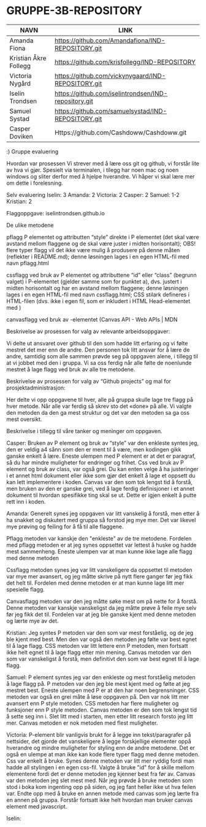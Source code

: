 # GRUPPE-3B-REPOSITORY
|NAVN|LINK|
|----|----|
|Amanda Fiona|https://github.com/Amandafiona/IND-REPOSITORY.git|
|Kristian Åkre Follegg|https://github.com/krisfollegg/IND-REPOSITORY|
|Victoria Nygård|https://github.com/vickynygaard/IND-REPOSITORY.git|
|Iselin Trondsen|https://github.com/iselintrondsen/IND-repository.git|
|Samuel Systad|https://github.com/samuelsystad/IND-REPOSITORY.git|
|Casper Doviken|Https://github.com/Cashdoww/Cashdoww.git|
:)
Gruppe evaluering

Hvordan var prosessen
Vi strever med å lære oss git og github, vi forstår lite av hva vi gjør. Spesielt via terminalen,
i tilegg har noen mac og noen windows og sliter derfor med å hjelpe hverandre. Vi håper vi skal lære mer 
om dette i forelesning. 

Selv evaluering 
Iselin: 3
Amanda: 2
Victoria: 2
Casper: 2
Samuel: 1-2
Kristian: 2  


Flaggoppgave: 
iselintrondsen.github.io


De ulike metodene 

pflagg P elementet og attributten “style” direkte i P elementet (det skal være avstand mellom flaggene og de skal være juster i midten horisontalt); OBS! flere typer flagg vil det ikke være mulig å produsere på denne måten (reflekter i README.md); denne løsningen lages i en egen HTML-fil med navn pflagg.html 

cssflagg ved bruk av P elementet og attributtene “id” eller “class” (begrunn valget) i P-elementet (gjelder samme som for punktet a), dvs. justert i midten horisontalt og har en avstand mellom flaggene; denne løsningen lages i en egen HTML-fil med navn cssflagg.html; CSS stilark defineres i HTML-filen (dvs. ikke i egen fil, som er inkludert i HTML Head-elementet med <link rel="stylesheet" href="FILNAVN.css" />) 

canvasflagg ved bruk av <canvas>-elementet (Canvas API - Web APIs | MDN 
  

Beskrivelse av prosessen for valg av relevante arbeidsoppgaver:

Vi delte ut ansvaret over github til den som hadde litt erfaring og vi følte mestret det mer enn de andre. Den personen tok litt ansvar for å lære de andre, samtidig som alle sammen prøvde seg på oppgaven alene, i tillegg til at vi jobbet med den i gruppa. Vi sa oss ferdig når alle følte de noenlunde mestret å lage flagg ved bruk av alle tre metodene.
  
  
Beskrivelse av prosessen for valg av “Github projects” og mal for prosjektadministrasjon:
  
Her delte vi opp oppgavene til hver, alle på gruppa skulle lage tre flagg på hver metode.
Når alle var ferdig så skrev sto det «done» på alle. Vi valgte den metoden da den ga mest struktur 
og det var den metoden sa ga oss mest oversikt. 

  
Beskrivelse i tillegg til våre tanker og meninger om oppgaven.
  
Casper: Bruken av P element og bruk av “style” var den enkleste syntes jeg, den er veldig a4 sånn som den er ment til å være, men kodingen gikk ganske enkelt å lære. Eneste ulempen med P element er at det er paragraf, så du har mindre muligheter for endringer og frihet. Css ved bruk av P element og bruk av class, var også grei. Du kan enten velge å ha justeringer i et annet html dokument eller ikke som gjør det enkelt å lage et oppsett du kan lett implementere i koden. Canvas var den som tok lengst tid å forstå, men bruken av den er ganske grei, ved å lage ferdig definisjoner i et annet dokument til hvordan spesifikke ting skal se ut. Dette er igjen enkelt å putte rett inn i koden. 


Amanda: Generelt synes jeg oppgaven var litt vanskelig å forstå, men etter å ha snakket og diskutert med gruppa så forstod jeg mye mer. Det var likevel mye prøving og feiling for å få til alle flaggene.
  
Pflagg metoden var kanskje den "enkleste" av de tre metodene. Fordelen med pflagg metoden er at jeg synes oppsettet var lettest å huske og hadde mest sammenheng. Eneste ulempen var at man kunne ikke lage alle flagg med denne metoden 
  
Cssflagg metoden synes jeg var litt vanskeligere da oppsettet til metoden var mye mer avansert, og jeg måtte skrive på nytt flere ganger før jeg fikk det helt til. Fordelen med denne metoden er at man kunne lage litt mer spesielle flagg. 
  
Canvasflagg metoden var den jeg måtte søke mest om på nette for å forstå. Denne metoden var kanskje vanskeligst da jeg måtte prøve å feile mye selv før jeg fikk det til. Fordelen var at jeg ble ganske kjent med denne metoden og lærte mye av det.


Kristian: Jeg syntes P metoden var den som var mest forståelig, og de jeg ble kjent med best. Men den var også den metoden jeg følte var best egnet til å lage flagg. CSS metoden var litt lettere enn P metoden, men fortsatt ikke helt egnet til å lage flagg etter min mening. Canvas metoden var den som var vanskeligst å forstå, men definitivt den som var best egnet til å lage flagg.


Samuel: P element syntes jeg var den enkleste og mest forståelig metoden å lage flagg på. P metoden var den jeg ble mest kjent med og følte at jeg mestret best. Eneste ulempen med P er at den har noen begrensninger. CSS metoden var også en grei måte å løse oppgaven på. Den var nok litt mer avansert enn P style metoden. CSS metoden har flere muligheter og funksjoner enn P style metoden. Canvas metoden er den som tok lengst tid å sette seg inn i. Slet litt med i starten, men etter litt research forsto jeg litt mer. Canvas metoden er nok metoden med flest muligheter.


Victoria:
P-element blir vanligvis brukt for å legge inn tekst/paragrafer på nettsider, det gjorde det vanskeligere å legge forskjellige elementer oppå hverandre og mindre muligheter for styling enn de andre metodene. Det er også en ulempe at man ikke kan kode flere typer flagg med denne metoden.
Css var enkelt å bruke. Synes denne metoden var litt mer ryddig fordi man hadde all stylingen i en egen css-fil. Valgte å bruke "id" for å skille mellom elementene fordi det er denne metoden jeg kjenner best fra før av. 
Canvas var den metoden jeg slet mest med. Når jeg prøvde å bruke metoden som stod i boka kom ingenting opp på siden, og jeg fant heller ikke ut hva feilen var. Endte opp med å bruke en annen metode med canvas som jeg lærte fra en annen på gruppa. Forstår fortsatt ikke helt hvordan man bruker canvas element med javascript.

Iselin:

